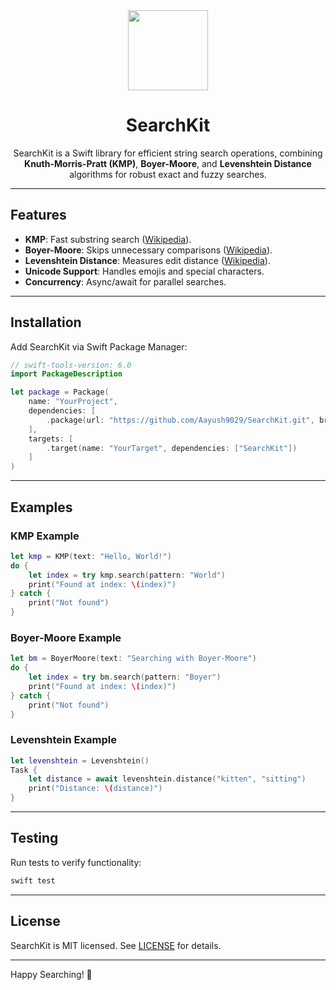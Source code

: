 
<div align="center">
<img src="https://github.com/user-attachments/assets/b87ca842-14b7-4e33-9fdc-d564b7bb7220" width="128">
    

<h1> SearchKit </h1>

SearchKit is a Swift library for efficient string search operations, combining **Knuth-Morris-Pratt (KMP)**, **Boyer-Moore**, and **Levenshtein Distance** algorithms for robust exact and fuzzy searches.


</div>

---

## Features

- **KMP**: Fast substring search ([Wikipedia](https://en.wikipedia.org/wiki/Knuth%E2%80%93Morris%E2%80%93Pratt_algorithm)).
- **Boyer-Moore**: Skips unnecessary comparisons ([Wikipedia](https://en.wikipedia.org/wiki/Boyer%E2%80%93Moore_string-search_algorithm)).
- **Levenshtein Distance**: Measures edit distance ([Wikipedia](https://en.wikipedia.org/wiki/Levenshtein_distance)).
- **Unicode Support**: Handles emojis and special characters.
- **Concurrency**: Async/await for parallel searches.

---

## Installation

Add SearchKit via Swift Package Manager:

```swift
// swift-tools-version: 6.0
import PackageDescription

let package = Package(
    name: "YourProject",
    dependencies: [
        .package(url: "https://github.com/Aayush9029/SearchKit.git", branch: "main")
    ],
    targets: [
        .target(name: "YourTarget", dependencies: ["SearchKit"])
    ]
)
```

---

## Examples

### KMP Example

```swift
let kmp = KMP(text: "Hello, World!")
do {
    let index = try kmp.search(pattern: "World")
    print("Found at index: \(index)")
} catch {
    print("Not found")
}
```

### Boyer-Moore Example

```swift
let bm = BoyerMoore(text: "Searching with Boyer-Moore")
do {
    let index = try bm.search(pattern: "Boyer")
    print("Found at index: \(index)")
} catch {
    print("Not found")
}
```

### Levenshtein Example

```swift
let levenshtein = Levenshtein()
Task {
    let distance = await levenshtein.distance("kitten", "sitting")
    print("Distance: \(distance)")
}
```

---

## Testing

Run tests to verify functionality:

```sh
swift test
```

---

## License

SearchKit is MIT licensed. See [LICENSE](LICENSE) for details.

---

Happy Searching! 🚀

